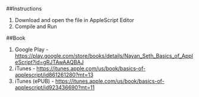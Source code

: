 ##Instructions

1. Download and open the file in AppleScript Editor
2. Compile and Run

##Book

1. Google Play - https://play.google.com/store/books/details/Nayan_Seth_Basics_of_AppleScript?id=gRJTAwAAQBAJ
2. iTunes - https://itunes.apple.com/us/book/basics-of-applescript/id861261280?mt=13
3. iTunes (ePUB) - https://itunes.apple.com/us/book/basics-of-applescript/id923436690?mt=11
